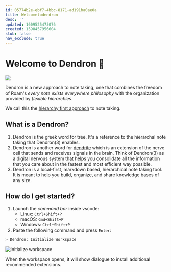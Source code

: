 ```yaml
---
id: 05774b2e-ebf7-4bbc-8171-ad191ba0ae0a
title: Welcometodendron
desc: ''
updated: 1609525473076
created: 1598457956604
stub: false
nav_exclude: true
---
```


# Welcome to Dendron 🌲

![](https://foundation-prod-assetspublic53c57cce-8cpvgjldwysl.s3-us-west-2.amazonaws.com/assets/logo-256.png)

Dendron is a new approach to note taking, one that combines the freedom of Roam's *every note exists everywhere philosophy* with the organization provided by *flexible hierarchies*. 

We call this the [hierarchy first approach](https://www.kevinslin.com/notes/3dd58f62-fee5-4f93-b9f1-b0f0f59a9b64.html) to note taking.

## What is a Dendron?
1. Dendron is the greek word for tree. It's a reference to the hierarchal note taking that Dendron(3) enables. 
2. Dendron is another word for [dendrite](https://en.wikipedia.org/wiki/Dendrite) which is an extension of the nerve cell that sends and receives signals in the brain. Think of Dendron(3) as a digital nervous system that helps you consolidate all the information that you care about in the fastest and most efficient way possible.
3. Dendron is a local-first, markdown based, hierarchical note taking tool. It is meant to help you build, organize, and share knowledge bases of any size.

## How do I get started?

1. Launch the _command bar_ inside vscode:
    - Linux: `Ctrl+Shift+P`
    - macOS: `Cmd+Shift+P`
    - Windows: `Ctrl+Shift+P`
2. Paste the following command and press `Enter`:

```bash
> Dendron: Initialize Workspace
```

![Initialize workspace](https://foundation-prod-assetspublic53c57cce-8cpvgjldwysl.s3-us-west-2.amazonaws.com/assets/dendron-init.gif)

When the workspace opens, it will show dialogue to install additional recommended extensions. 

